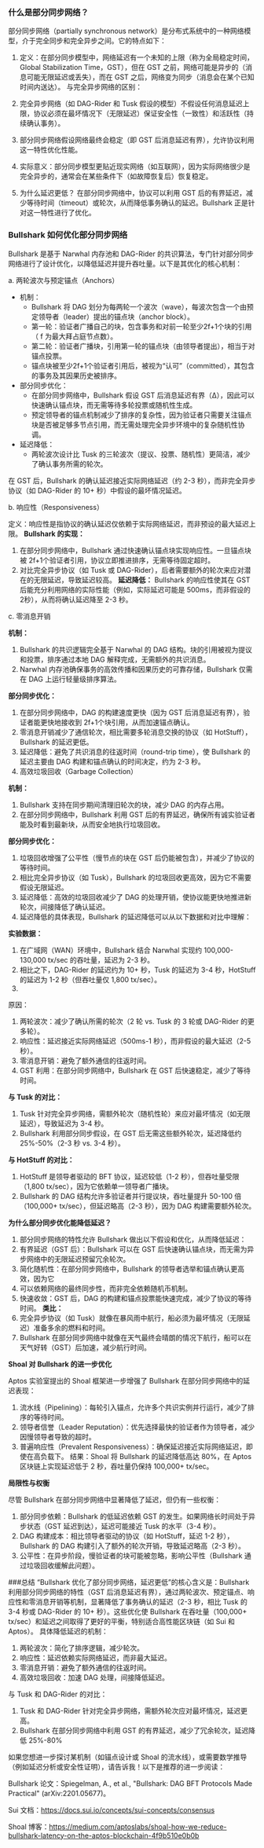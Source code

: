 ### 什么是部分同步网络？
部分同步网络（partially synchronous network）是分布式系统中的一种网络模型，介于完全同步和完全异步之间。它的特点如下：
1. 定义：在部分同步模型中，网络延迟有一个未知的上限（称为全局稳定时间，Global Stabilization Time，GST），但在 GST 之前，网络可能是异步的（消息可能无限延迟或丢失），而在 GST 之后，网络变为同步（消息会在某个已知时间内送达）。
与完全异步网络的区别：

1. 完全异步网络（如 DAG-Rider 和 Tusk 假设的模型）不假设任何消息延迟上限，协议必须在最坏情况下（无限延迟）保证安全性（一致性）和活跃性（持续确认事务）。
2. 部分同步网络假设网络最终会稳定（即 GST 后消息延迟有界），允许协议利用这一特性优化性能。
3. 实际意义：部分同步模型更贴近现实网络（如互联网），因为实际网络很少是完全异步的，通常会在某些条件下（如故障恢复后）恢复稳定。
4. 为什么延迟更低？ 在部分同步网络中，协议可以利用 GST 后的有界延迟，减少等待时间（timeout）或轮次，从而降低事务确认的延迟。Bullshark 正是针对这一特性进行了优化。

### Bullshark 如何优化部分同步网络
Bullshark 是基于 Narwhal 内存池和 DAG-Rider 的共识算法，专门针对部分同步网络进行了设计优化，以降低延迟并提升吞吐量。以下是其优化的核心机制：

a. 两轮波次与预定锚点（Anchors）
- 机制：
   - Bullshark 将 DAG 划分为每两轮一个波次（wave），每波次包含一个由预定领导者（leader）提出的锚点块（anchor block）。
   - 第一轮：验证者广播自己的块，包含事务和对前一轮至少2f+1个块的引用（ f 为最大拜占庭节点数）。
   - 第二轮：验证者广播块，引用第一轮的锚点块（由领导者提出），相当于对锚点投票。
   - 锚点块被至少2f+1个验证者引用后，被视为“认可”（committed），其包含的事务及其因果历史被排序。
- 部分同步优化：
   - 在部分同步网络中，Bullshark 假设 GST 后消息延迟有界（Δ），因此可以快速确认锚点块，而无需等待多轮投票或随机性生成。
   - 预定领导者的锚点机制减少了排序的复杂性，因为验证者只需要关注锚点块是否被足够多节点引用，而无需处理完全异步环境中的复杂随机性协调。
- 延迟降低：
  - 两轮波次设计比 Tusk 的三轮波次（提议、投票、随机性）更简洁，减少了确认事务所需的轮次。

在 GST 后，Bullshark 的确认延迟接近实际网络延迟（约 2-3 秒），而非完全异步协议（如 DAG-Rider 的 10+ 秒）中假设的最坏情况延迟。

b. 响应性（Responsiveness）

定义：响应性是指协议的确认延迟仅依赖于实际网络延迟，而非预设的最大延迟上限。
**Bullshark 的实现：**
1. 在部分同步网络中，Bullshark 通过快速确认锚点块实现响应性。一旦锚点块被 2f+1个验证者引用，协议立即推进排序，无需等待固定超时。
2. 对比完全异步协议（如 Tusk 或 DAG-Rider），后者需要额外的轮次来应对潜在的无限延迟，导致延迟较高。
**延迟降低：**
Bullshark 的响应性使其在 GST 后能充分利用网络的实际性能（例如，实际延迟可能是 500ms，而非假设的 2秒），从而将确认延迟降至 2-3 秒。

c. 零消息开销

**机制：**
1. Bullshark 的共识逻辑完全基于 Narwhal 的 DAG 结构。块的引用被视为提议和投票，排序通过本地 DAG 解释完成，无需额外的共识消息。
2. Narwhal 内存池确保事务的高效传播和因果历史的可靠存储，Bullshark 仅需在 DAG 上运行轻量级排序算法。
   
**部分同步优化：**
1. 在部分同步网络中，DAG 的构建速度更快（因为 GST 后消息延迟有界），验证者能更快地接收到 2f+1个块引用，从而加速锚点确认。
2. 零消息开销减少了通信轮次，相比需要多轮消息交换的协议（如 HotStuff），Bullshark 的延迟更低。
3. 延迟降低：避免了共识消息的往返时间（round-trip time），使 Bullshark 的延迟主要由 DAG 构建和锚点确认的时间决定，约为 2-3 秒。
4. 高效垃圾回收（Garbage Collection）

**机制：**
1. Bullshark 支持在同步期间清理旧轮次的块，减少 DAG 的内存占用。
2. 在部分同步网络中，Bullshark 利用 GST 后的有界延迟，确保所有诚实验证者能及时看到最新块，从而安全地执行垃圾回收。
   
**部分同步优化：**

1. 垃圾回收增强了公平性（慢节点的块在 GST 后仍能被包含），并减少了协议的等待时间。
2. 相比完全异步协议（如 Tusk），Bullshark 的垃圾回收更高效，因为它不需要假设无限延迟。
3. 延迟降低：高效的垃圾回收减少了 DAG 的处理开销，使协议能更快地推进新轮次，间接降低了确认延迟。
4. 延迟降低的具体表现，Bullshark 的延迟降低可以从以下数据和对比中理解：
   
**实验数据：**
1. 在广域网（WAN）环境中，Bullshark 结合 Narwhal 实现约 100,000-130,000 tx/sec 的吞吐量，延迟为 2-3 秒。
2. 相比之下，DAG-Rider 的延迟约为 10+ 秒，Tusk 的延迟为 3-4 秒，HotStuff 的延迟为 1-2 秒（但吞吐量仅 1,800 tx/sec）。
3. 
原因：
1. 两轮波次：减少了确认所需的轮次（2 轮 vs. Tusk 的 3 轮或 DAG-Rider 的更多轮）。
2. 响应性：延迟接近实际网络延迟（500ms-1 秒），而非假设的最大延迟（2-5 秒）。
3. 零消息开销：避免了额外通信的往返时间。
4. GST 利用：在部分同步网络中，Bullshark 在 GST 后快速稳定，减少了等待时间。
   
**与 Tusk 的对比：**
1. Tusk 针对完全异步网络，需额外轮次（随机性轮）来应对最坏情况（如无限延迟），导致延迟为 3-4 秒。
2. Bullshark 利用部分同步假设，在 GST 后无需这些额外轮次，延迟降低约 25%-50%（2-3 秒 vs. 3-4 秒）。

**与 HotStuff 的对比：**
1. HotStuff 是领导者驱动的 BFT 协议，延迟较低（1-2 秒），但吞吐量受限（1,800 tx/sec），因为它依赖单一领导者广播块。
2. Bullshark 的 DAG 结构允许多验证者并行提议块，吞吐量提升 50-100 倍（100,000+ tx/sec），但延迟略高（2-3 秒），因为 DAG 构建需要额外轮次。
   
**为什么部分同步优化能降低延迟？**
1. 部分同步网络的特性允许 Bullshark 做出以下假设和优化，从而降低延迟：
2. 有界延迟（GST 后）：Bullshark 可以在 GST 后快速确认锚点块，而无需为异步网络中的无限延迟预留冗余轮次。
3. 简化随机性：在部分同步网络中，Bullshark 的领导者选举和锚点确认更高效，因为它
4. 可以依赖网络的最终同步性，而非完全依赖随机币机制。
5. 快速收敛：GST 后，DAG 的构建和锚点投票能快速完成，减少了协议的等待时间。
**类比：**
1. 完全异步协议（如 Tusk）就像在暴风雨中航行，船必须为最坏情况（无限延迟）准备多余的燃料和时间。
2. Bullshark 在部分同步网络中就像在天气最终会晴朗的情况下航行，船可以在天气好转（GST）后加速，减少航行时间。

**Shoal 对 Bullshark 的进一步优化**

Aptos 实验室提出的 Shoal 框架进一步增强了 Bullshark 在部分同步网络中的延迟表现：
1. 流水线（Pipelining）：每轮引入锚点，允许多个共识实例并行运行，减少了排序的等待时间。
2. 领导者信誉（Leader Reputation）：优先选择最快的验证者作为领导者，减少因慢领导者导致的超时。
3. 普遍响应性（Prevalent Responsiveness）：确保延迟接近实际网络延迟，即使在高负载下。
结果：Shoal 将 Bullshark 的延迟降低高达 80%，在 Aptos 区块链上实现延迟低于 2 秒，吞吐量仍保持 100,000+ tx/sec。

**局限性与权衡**

尽管 Bullshark 在部分同步网络中显著降低了延迟，但仍有一些权衡：
1. 部分同步依赖：Bullshark 的低延迟依赖 GST 的发生。如果网络长时间处于异步状态（GST 延迟到达），延迟可能接近 Tusk 的水平（3-4 秒）。
2. DAG 构建成本：相比领导者驱动的协议（如 HotStuff，延迟 1-2 秒），Bullshark 的 DAG 构建引入了额外的轮次开销，导致延迟略高（2-3 秒）。
3. 公平性：在异步阶段，慢验证者的块可能被忽略，影响公平性（Bullshark 通过垃圾回收缓解此问题）。

###总结
“Bullshark 优化了部分同步网络，延迟更低”的核心含义是：Bullshark 利用部分同步网络的特性（GST 后消息延迟有界），通过两轮波次、预定锚点、响应性和零消息开销等机制，显著降低了事务确认的延迟（2-3 秒，相比 Tusk 的 3-4 秒或 DAG-Rider 的 10+ 秒）。这些优化使 Bullshark 在吞吐量（100,000+ tx/sec）和延迟之间取得了更好的平衡，特别适合高性能区块链（如 Sui 和 Aptos）。
具体降低延迟的机制：
1. 两轮波次：简化了排序逻辑，减少轮次。
2. 响应性：延迟依赖实际网络延迟，而非最大延迟。
3. 零消息开销：避免了额外通信的往返时间。
4. 高效垃圾回收：加速 DAG 处理，间接降低延迟。

与 Tusk 和 DAG-Rider 的对比：
1. Tusk 和 DAG-Rider 针对完全异步网络，需额外轮次应对最坏情况，延迟更高。
2. Bullshark 在部分同步网络中利用 GST 的有界延迟，减少了冗余轮次，延迟降低 25%-80%

如果您想进一步探讨某机制（如锚点设计或 Shoal 的流水线），或需要数学推导（例如延迟分析或安全性证明），请告诉我！以下是推荐的进一步阅读：
   
Bullshark 论文：Spiegelman, A., et al., "Bullshark: DAG BFT Protocols Made Practical" (arXiv:2201.05677)。

Sui 文档：https://docs.sui.io/concepts/sui-concepts/consensus

Shoal 博客：https://medium.com/aptoslabs/shoal-how-we-reduce-bullshark-latency-on-the-aptos-blockchain-4f9b510e0b0b
